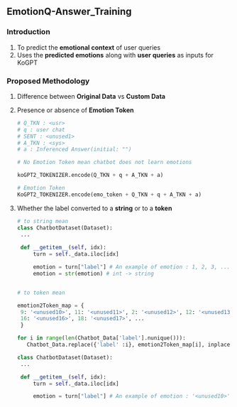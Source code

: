 EmotionQ-Answer_Training
-
### Introduction
1. To predict the **emotional context** of user queries
2. Uses the **predicted emotions** along with **user queries** as inputs for KoGPT

### Proposed Methodology
1. Difference between **Original Data** vs **Custom Data**

2. Presence or absence of **Emotion Token**
   ```python
   # Q_TKN : <usr>
   # q : user chat
   # SENT : <unused1>
   # A_TKN : <sys>
   # a : Inferenced Answer(initial: "")

   # No Emotion Token mean chatbot does not learn emotions
   
   koGPT2_TOKENIZER.encode(Q_TKN + q + A_TKN + a)

   # Emotion Token
   KoGPT2_TOKENIZER.encode(emo_token + Q_TKN + q + A_TKN + a)
    ```

3. Whether the label converted to a **string** or to a **token**
   ```python
   # to string mean
   class ChatbotDataset(Dataset):
    ...
    
    def __getitem__(self, idx):
        turn = self._data.iloc[idx]

        emotion = turn["label"] # An example of emotion : 1, 2, 3, ...
        emotion = str(emotion) # int -> string


   # to token mean

   emotion2Token_map = {
    9: '<unused10>', 11: '<unused11>', 2: '<unused12>', 12: '<unused13>', 13: '<unused14>', 15: '<unused15>',
    16: '<unused16>', 18: '<unused17>', ...
    }

   for i in range(len(Chatbot_Data['label'].nunique())):
      Chatbot_Data.replace({'label' :i}, emotion2Token_map[i], inplace = True)

   class ChatbotDataset(Dataset):
    ...

    def __getitem__(self, idx):
        turn = self._data.iloc[idx]

        emotion = turn["label"] # An example of emotion : '<unused10>', '<unused11>' ...
   ```
